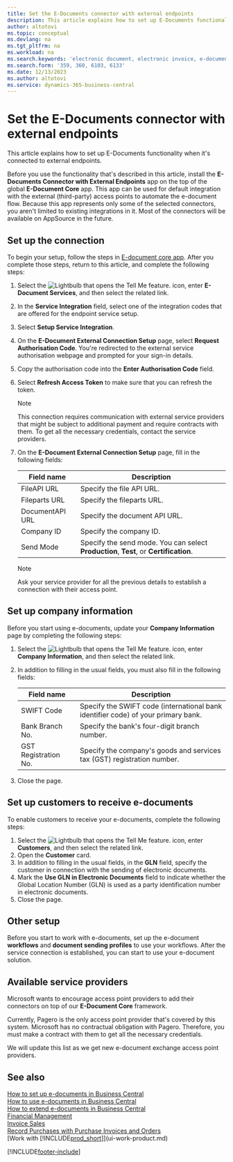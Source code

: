 ```yaml
---
title: Set the E-Documents connector with external endpoints
description: This article explains how to set up E-Documents functionality when it's connected to external endpoints.
author: altotovi
ms.topic: conceptual
ms.devlang: na
ms.tgt_pltfrm: na
ms.workload: na
ms.search.keywords: 'electronic document, electronic invoice, e-document, e-invoice, access-point, endpoint'
ms.search.form: '359, 360, 6103, 6133'
ms.date: 12/13/2023
ms.author: altotovi
ms.service: dynamics-365-business-central
---
```


# Set the E-Documents connector with external endpoints

This article explains how to set up E-Documents functionality when it's connected to external endpoints.

Before you use the functionality that's described in this article, install the **E-Documents Connector with External Endpoints** app on the top of the global **E-Document Core** app. This app can be used for default integration with the external (third-party) access points to automate the e-document flow. Because this app represents only some of the selected connectors, you aren't limited to existing integrations in it. Most of the connectors will be available on AppSource in the future.

## Set up the connection

To begin your setup, follow the steps in [E-document core app](finance-how-setup-edocuments.md). After you complete those steps, return to this article, and complete the following steps:

1. Select the ![Lightbulb that opens the Tell Me feature.](media/ui-search/search_small.png "Tell me what you want to do") icon, enter **E-Document Services**, and then select the related link.
2. In the **Service Integration** field, select one of the integration codes that are offered for the endpoint service setup.
3. Select **Setup Service Integration**.
4. On the **E-Document External Connection Setup** page, select **Request Authorisation Code**. You're redirected to the external service authorisation webpage and prompted for your sign-in details.
5. Copy the authorisation code into the **Enter Authorisation Code** field.
6. Select **Refresh Access Token** to make sure that you can refresh the token.

    > [!NOTE]
    > This connection requires communication with external service providers that might be subject to additional payment and require contracts with them. To get all the necessary credentials, contact the service providers.

7. On the **E-Document External Connection Setup** page, fill in the following fields:

    | Field name | Description |
    |---|---|
    | FileAPI URL | Specify the file API URL. |
    | Fileparts URL | Specify the fileparts URL. |
    | DocumentAPI URL | Specify the document API URL. |
    | Company ID | Specify the company ID. |
    | Send Mode | Specify the send mode. You can select **Production**, **Test**, or **Certification**. |

    > [!NOTE]
    > Ask your service provider for all the previous details to establish a connection with their access point.

## Set up company information

Before you start using e-documents, update your **Company Information** page by completing the following steps:

1. Select the ![Lightbulb that opens the Tell Me feature.](media/ui-search/search_small.png "Tell me what you want to do") icon, enter **Company Information**, and then select the related link.
2. In addition to filling in the usual fields, you must also fill in the following fields:

    | Field name | Description |
    |---|---|
    | SWIFT Code | Specify the SWIFT code (international bank identifier code) of your primary bank. |
    | Bank Branch No. | Specify the bank's four-digit branch number. |
    | GST Registration No. | Specify the company's goods and services tax (GST) registration number. |

3. Close the page.

## Set up customers to receive e-documents

To enable customers to receive your e-documents, complete the following steps:

1. Select the ![Lightbulb that opens the Tell Me feature.](media/ui-search/search_small.png "Tell me what you want to do") icon, enter **Customers**, and then select the related link.
2. Open the **Customer** card.
3. In addition to filling in the usual fields, in the **GLN** field, specify the customer in connection with the sending of electronic documents.
4. Mark the **Use GLN in Electronic Documents** field to indicate whether the Global Location Number (GLN) is used as a party identification number in electronic documents.
5. Close the page.

## Other setup

Before you start to work with e-documents, set up the e-document **workflows** and **document sending profiles** to use your workflows. After the service connection is established, you can start to use your e-document solution.

## Available service providers

Microsoft wants to encourage access point providers to add their connectors on top of our **E-Document Core** framework.

Currently, Pagero is the only access point provider that's covered by this system. Microsoft has no contractual obligation with Pagero. Therefore, you must make a contract with them to get all the necessary credentials.

We will update this list as we get new e-document exchange access point providers.

## See also

[How to set up e-documents in Business Central](finance-how-setup-edocuments.md)  
[How to use e-documents in Business Central](finance-how-use-edocuments.md)  
[How to extend e-documents in Business Central](/dynamics365/business-central/dev-itpro/developer/devenv-extend-edocuments)  
[Financial Management](finance.md)  
[Invoice Sales](sales-how-invoice-sales.md)  
[Record Purchases with Purchase Invoices and Orders](purchasing-how-record-purchases.md)  
[Work with [!INCLUDE[prod_short](includes/prod_short.md)]](ui-work-product.md)

[!INCLUDE[footer-include](includes/footer-banner.md)]
